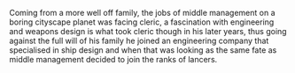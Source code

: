 Coming from a more well off family, the jobs of middle management on a boring cityscape planet was facing cleric, a fascination with engineering and weapons design is what took cleric though in his later years, thus going against the full will of his family he joined an engineering company that specialised in ship design and when that was looking as the same fate as middle management decided to join the ranks of lancers.
